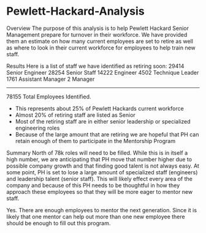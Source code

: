 # Pewlett-Hackard-Analysis

Overview
  The purpose of this analysis is to help Pewlett Hackard Senior Management prepare for turnover in their workforce. We have provided them an estimate on how many current employees are set to retire as well as where to look in their current workforce for employees to help train new staff.
  
Results
  Here is a list of staff we have identified as retiring soon:
  29414 Senior Engineer
  28254 Senior Staff
  14222 Engineer
  4502 Technique Leader
  1761 Assistant Manager
  2 Manager
  _________
  78155 Total Employees Identified.
  
  - This represents about 25% of Pewlett Hackards current workforce
  - Almost 20% of retiring staff are listed as Senior
  - Most of the retiring staff are in either senior leadership or specialized engineering roles
  - Because of the large amount that are retiring we are hopeful that PH can retain enough of them to participate in the Mentorship Program

Summary
North of 78k roles will need to be filled. While this is in itself a high number, we are anticipating that PH move that number higher due to possible company growth and that finding good talent is not always easy. At some point, PH is set to lose a large amount of specialized staff (engineers) and leadership talent (senior staff). This will likely effect every area of the company and because of this PH needs to be thoughtful in how they approach these employees so that they will be more eager to mentor new staff.

Yes. There are enough employees to mentor the next generation. Since it is likely that one mentor can help out more than one new employee there should be enough to fill out this program.
